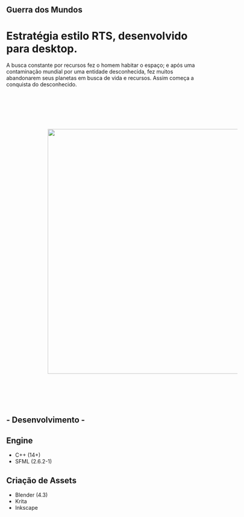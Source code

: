 ## Guerra dos Mundos

# Estratégia estilo RTS, desenvolvido para desktop.

A busca constante por recursos fez o homem habitar o espaço; e após uma contaminação
mundial por uma entidade desconhecida, fez muitos abandonarem seus planetas em busca de vida e recursos.
Assim começa a conquista do desconhecido.

<div>
  <img src="https://github.com/user-attachments/assets/5f6fc64b-0a6a-4948-b9fc-db8160fc1430" style="width: 650px; display: flex; justify-content: center; align-items: center; margin:110px;"/>
</div>

## - Desenvolvimento - 
## Engine
  - C++ (14+)
  - SFML (2.6.2-1)
## Criação de Assets
  - Blender (4.3)
  - Krita
  - Inkscape
  
